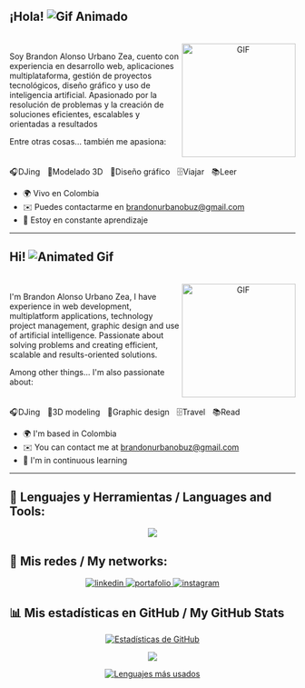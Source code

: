 ## ¡Hola! <img src="https://user-images.githubusercontent.com/18350557/176309783-0785949b-9127-417c-8b55-ab5a4333674e.gif" alt="Gif Animado">  
<br/>
<a target="_blank" align="center">  
  <img alt="GIF" height="200" width="200" align="right" src="https://i.pinimg.com/originals/6c/fd/4d/6cfd4daa9554935b8ca93ae947fe6d52.gif">  
</a>  

Soy Brandon Alonso Urbano Zea, cuento con experiencia en desarrollo web, aplicaciones multiplataforma, gestión de proyectos tecnológicos, diseño gráfico y uso de inteligencia artificial. Apasionado por la resolución de problemas y la creación de soluciones eficientes, escalables y orientadas a resultados 

Entre otras cosas... también me apasiona:  
<br/>  
🎧DJingㅤ🤖Modelado 3Dㅤ🎨Diseño gráficoㅤ🗄Viajarㅤ📚Leer  

* 🌍  Vivo en Colombia  
* ✉️  Puedes contactarme en [brandonurbanobuz@gmail.com](mailto:brandonurbanobuz@gmail.com)  
* 🧠  Estoy en constante aprendizaje 

-----------------

## Hi! <img src="https://user-images.githubusercontent.com/18350557/176309783-0785949b-9127-417c-8b55-ab5a4333674e.gif" alt="Animated Gif">  
<br/>
<a target="_blank" align="center">  
  <img alt="GIF" height="200" width="200" align="right" src="https://i.pinimg.com/originals/6c/fd/4d/6cfd4daa9554935b8ca93ae947fe6d52.gif">  
</a>  

I'm Brandon Alonso Urbano Zea, I have experience in web development, multiplatform applications, technology project management, graphic design and use of artificial intelligence. Passionate about solving problems and creating efficient, scalable and results-oriented solutions.

Among other things... I'm also passionate about:  
<br/>  
🎧DJingㅤ🤖3D modelingㅤ🎨Graphic designㅤ🗄Travelㅤ📚Read  

* 🌍  I'm based in Colombia  
* ✉️  You can contact me at [brandonurbanobuz@gmail.com](mailto:brandonurbanobuz@gmail.com)  
* 🧠  I'm in continuous learning 

-----------------

## 📝 Lenguajes y Herramientas / Languages and Tools:
<p align="center">  
  <a href="https://skillicons.dev">  
    <img src="https://skillicons.dev/icons?i=html,css,js,py,react,django,mysql,postgres,vscode" />  
  </a>  
</p>  

## 📲 Mis redes / My networks:
<p align="center">  
  <a href="https://linkedin.com/in/brandonurbano-dev" target="_blank">  
    <img src="https://skillicons.dev/icons?i=linkedin" alt="linkedin" />  
  </a>  
  <a href="https://dev-mit.com" target="_blank">  
    <img src="https://skillicons.dev/icons?i=htmx" alt="portafolio" />  
  </a>  
  <a href="https://instagram.com/zwart_mit" target="_blank">  
    <img src="https://skillicons.dev/icons?i=instagram" alt="instagram" />  
  </a>  
</p>  

## 📊 Mis estadísticas en GitHub / My GitHub Stats
<div align='center'>  

<a href="http://www.github.com/zwartmit"><img src="https://github-readme-stats.vercel.app/api?username=zwartmit&show_icons=true&hide=&count_private=true&title_color=f97316&text_color=a855f7&icon_color=ef4444&bg_color=0f172a&hide_border=true&show_icons=true" alt="Estadísticas de GitHub" /></a>  

<a href="http://www.github.com/zwartmit"><img src="https://github-readme-streak-stats.herokuapp.com/?user=zwartmit&stroke=a855f7&background=0f172a&ring=f97316&fire=f97316&currStreakNum=a855f7&currStreakLabel=f97316&sideNums=a855f7&sideLabels=a855f7&dates=a855f7&hide_border=true" /></a>  

<a href="https://github.com/zwartmit" align="left"><img src="https://github-readme-stats.vercel.app/api/top-langs/?username=zwartmit&langs_count=10&title_color=f97316&text_color=a855f7&icon_color=ef4444&bg_color=0f172a&hide_border=true&locale=en&custom_title=Top%20%Languages" alt="Lenguajes más usados" /></a>  
</div>

